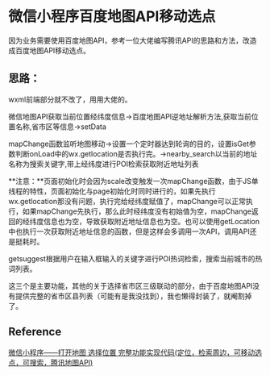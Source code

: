 # 微信小程序百度地图API移动选点

因为业务需要使用百度地图API，参考一位大佬编写腾讯API的思路和方法，改造成百度地图API移动选点。

## 思路：

wxml前端部分就不改了，用用大佬的。

微信地图API获取当前位置经纬度信息->百度地图API逆地址解析方法,获取当前位置名称,省市区等信息->setData

mapChange函数监听地图移动->设置一个定时器达到轮询的目的，设置isGet参数判断onLoad中的wx.getlocation是否执行完。->nearby_search以当前的地址名称为搜索关键字,带上经纬度进行POI检索获取附近地址列表

**注意：**页面初始化时会因为scale改变触发一次mapChange函数，由于JS单线程的特性，页面初始化与page初始化时同时进行的，如果先执行wx.getlocation那没有问题，执行完给经纬度赋值了，mapChange可以正常执行，如果mapChange先执行，那么此时经纬度没有初始值为空，mapChange返回的经纬度信息也为空，导致获取附近地址信息也为空。也可以使用getLocation中也执行一次获取附近地址信息的函数，但是这样会多调用一次API，调用API还是挺耗时。

getsuggest根据用户在输入框输入的关键字进行POI热词检索，搜索当前城市的热词列表。

这三个是主要功能，其他的关于选择省市区三级联动的部分，由于百度地图API没有提供完整的省市区县列表（可能有是我没找到），我也懒得封装了，就阉割掉了。
## Reference

[微信小程序——打开地图 选择位置 完整功能实现代码(定位，检索周边，可移动选点，可搜索，腾讯地图API)](https://blog.csdn.net/yu17310133443/article/details/88991021)
